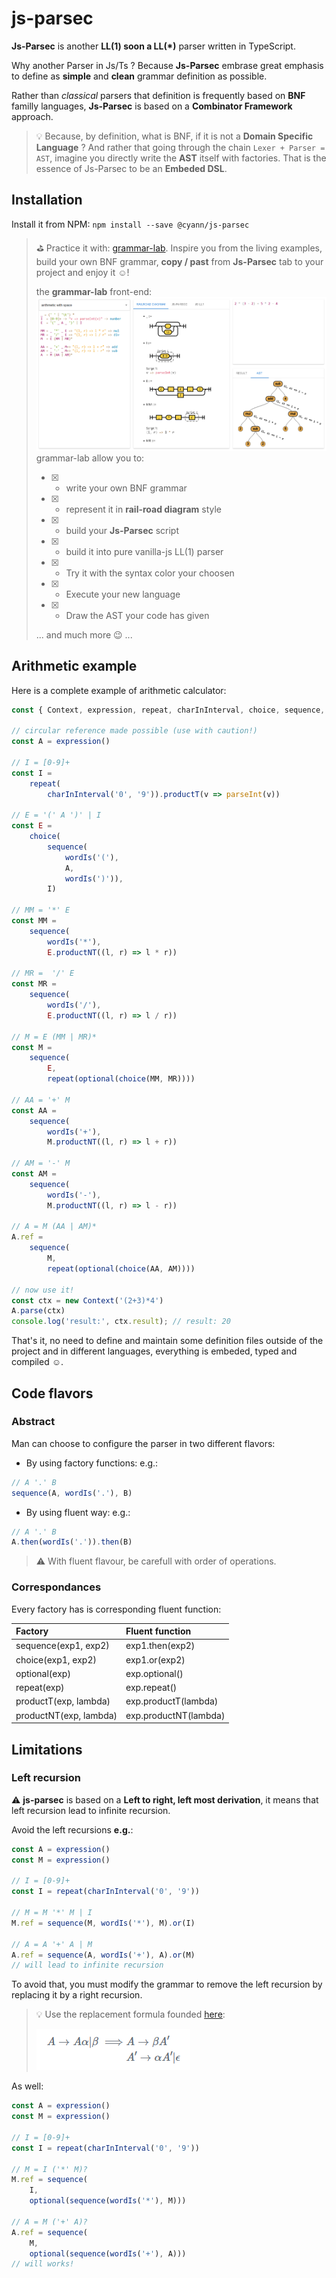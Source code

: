 # js-parsec 

**Js-Parsec** is another **LL(1) soon a LL(*)** parser written in TypeScript.

Why another Parser in Js/Ts ? Because **Js-Parsec** embrase great emphasis to define as **simple** and **clean** grammar definition as possible.

Rather than *classical* parsers that definition is frequently based on **BNF** familly languages, **Js-Parsec** is based on a **Combinator Framework** approach.


> :bulb: Because, by definition, what is BNF, if it is not a **Domain Specific Language** ? And rather that going through the chain ```Lexer + Parser = AST```, imagine you directly write the **AST** itself with factories.
That is the essence of Js-Parsec to be an **Embeded DSL**.

## Installation

Install it from NPM: `npm install --save @cyann/js-parsec`

> :golf: Practice it with: [grammar-lab](http://grammar.kids-lab.io). Inspire you from the living examples, build your own BNF grammar, **copy / past** from **Js-Parsec** tab to your project and enjoy it :relaxed:!
>
> the **grammar-lab** front-end:
> [![grammar-lab](/res/img/grammar-lab.png?raw=true "grammar-lab")](http://grammar.kids-lab.io)
> grammar-lab allow you to:
> - [X] - write your own BNF grammar
> - [X] - represent it in **rail-road diagram** style
> - [X] - build your **Js-Parsec** script
> - [X] - build it into pure vanilla-js LL(1) parser
> - [X] - Try it with the syntax color your choosen
> - [X] - Execute your new language
> - [X] - Draw the AST your code has given
>
> ... and much more :wink: ...

## Arithmetic example

Here is a complete example of arithmetic calculator:
``` js
const { Context, expression, repeat, charInInterval, choice, sequence, wordIs, optional } = require('@cyann/js-parsec')

// circular reference made possible (use with caution!)
const A = expression()

// I = [0-9]+
const I =
    repeat(
        charInInterval('0', '9')).productT(v => parseInt(v))

// E = '(' A ')' | I
const E =
    choice(
        sequence(
            wordIs('('),
            A,
            wordIs(')')),
        I)

// MM = '*' E
const MM =
    sequence(
        wordIs('*'),
        E.productNT((l, r) => l * r))

// MR =  '/' E
const MR =
    sequence(
        wordIs('/'),
        E.productNT((l, r) => l / r))

// M = E (MM | MR)*
const M =
    sequence(
        E,
        repeat(optional(choice(MM, MR))))

// AA = '+' M
const AA =
    sequence(
        wordIs('+'),
        M.productNT((l, r) => l + r))

// AM = '-' M
const AM =
    sequence(
        wordIs('-'),
        M.productNT((l, r) => l - r))

// A = M (AA | AM)*
A.ref =
    sequence(
        M,
        repeat(optional(choice(AA, AM))))

// now use it!
const ctx = new Context('(2+3)*4')
A.parse(ctx)
console.log('result:', ctx.result); // result: 20
```
That's it, no need to define and maintain some definition files outside of the project and in different languages, everything is embeded, typed and compiled :relaxed:.

## Code flavors

### Abstract

Man can choose to configure the parser in two different flavors:
- By using factory functions:
e.g.: 
```js
// A '.' B
sequence(A, wordIs('.'), B)
```
- By using fluent way:
e.g.:
```js
// A '.' B
A.then(wordIs('.')).then(B)
```
> :warning: With fluent flavour, be carefull with order of operations.

### Correspondances

Every factory has is corresponding fluent function:

Factory | Fluent function
:- | :-
sequence(exp1, exp2) | exp1.then(exp2)
choice(exp1, exp2) | exp1.or(exp2)
optional(exp) | exp.optional()
repeat(exp) | exp.repeat()
productT(exp, lambda) | exp.productT(lambda)
productNT(exp, lambda) | exp.productNT(lambda)

## Limitations

### Left recursion

:warning: **js-parsec** is based on a **Left to right, left most derivation**, it means that left recursion lead to infinite recursion.

Avoid the left recursions **e.g.**:
```js
const A = expression()
const M = expression()

// I = [0-9]+
const I = repeat(charInInterval('0', '9'))

// M = M '*' M | I
M.ref = sequence(M, wordIs('*'), M).or(I)

// A = A '+' A | M
A.ref = sequence(A, wordIs('+'), A).or(M)
// will lead to infinite recursion
```

To avoid that, you must modify the grammar to remove the left recursion by replacing it by a right recursion.
> :bulb: Use the replacement formula founded [here](https://www.tutorialspoint.com/what-is-left-recursion-and-how-it-is-eliminated):
>
> [![grammar-lab](/res/img/left-recur-formula.png?raw=true "left resursion formula")](https://www.tutorialspoint.com/what-is-left-recursion-and-how-it-is-eliminated)

As well:
```js
const A = expression()
const M = expression()

// I = [0-9]+
const I = repeat(charInInterval('0', '9'))

// M = I ('*' M)?
M.ref = sequence(
    I, 
    optional(sequence(wordIs('*'), M)))

// A = M ('+' A)?
A.ref = sequence(
    M, 
    optional(sequence(wordIs('+'), A)))
// will works!
```
